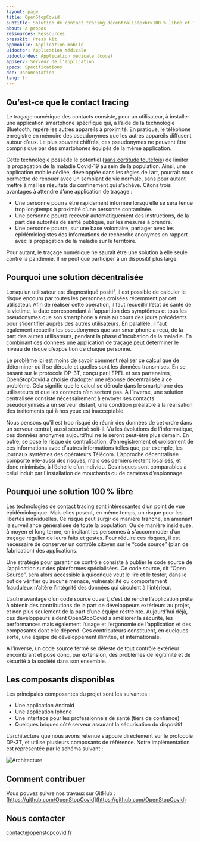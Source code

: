 ```yaml
---
layout: page
title: OpenStopCovid
subtitle: Solution de contact tracing décentralisée<br>100 % libre et issue de la société civile
about: A propos
ressources: Ressources
presskit: Press kit
appmobile: Application mobile
uidoctor: Application médicale
uidoctordev: Application médicale (code)
appserv: Serveur de l'application
specs: Specifications
doc: Documentation
lang: fr
---
```


## Qu’est-ce que le contact tracing

Le traçage numérique des contacts consiste, pour un utilisateur, à installer une application smartphone spécifique qui, à l’aide de la technologie Bluetooth, repère les autres appareils à proximité. En pratique, le téléphone enregistre en mémoire des pseudonymes que les autres appareils diffusent autour d’eux. Le plus souvent chiffrés, ces pseudonymes ne peuvent être compris que par des smartphones équipés de la même application. 

Cette technologie possède  le potentiel ([sans certitude toutefois](https://github.com/DP-3T/documents/issues/224)) de limiter la propagation de la maladie Covid-19 au sein de la population. Ainsi, une application mobile dédiée, développée dans les règles de l’art, pourrait nous permettre de renouer avec un semblant de vie normale, sans pour autant mettre à mal les résultats du confinement qui s’achève. Citons trois avantages à attendre d’une application de traçage :
* Une personne pourra être rapidement informée lorsqu’elle se sera tenue trop longtemps à proximité d’une personne contaminée. 
* Une personne pourra recevoir automatiquement des instructions, de la part des autorités de santé publique, sur les mesures à prendre.
* Une personne pourra, sur une base volontaire, partager avec les épidémiologistes des informations de recherche anonymes en rapport avec la propagation de la maladie sur le territoire.

Pour autant, le traçage numérique ne saurait être une solution à elle seule contre la pandémie. Il ne peut que participer à un dispositif plus large.

##  Pourquoi une solution décentralisée

Lorsqu’un utilisateur est diagnostiqué positif, il est possible de calculer le risque encouru par toutes les personnes croisées récemment par cet utilisateur. Afin de réaliser cette opération, il faut recueillir l’état de santé de la victime, la date correspondant à l’apparition des symptômes et tous les pseudonymes que son smartphone a émis au cours des jours précédents pour s’identifier auprès des autres utilisateurs. En parallèle, il faut également recueillir les pseudonymes que son smartphone a reçu, de la part des autres utilisateurs, pendant la phase d’incubation de la maladie. En combinant ces données une application de traçage peut déterminer le niveau de risque d’exposition de chaque personne.

Le problème ici est moins de savoir comment réaliser ce calcul que de déterminer où il se déroule et quelles sont les données transmises. En se basant sur le protocole DP-3T, conçu par l’EPFL et ses partenaires, OpenStopCovid a choisie d’adopter une réponse décentralisée à ce problème. Cela signifie que le calcul se déroule dans le smartphone des utilisateurs et que les contacts n’en sortent pas. À l’inverse, une solution centralisée consiste nécessairement à envoyer ses contacts pseudonymisés à un serveur distant, une condition préalable à la réalisation des traitements qui à nos yeux est inacceptable.

Nous pensons qu'il est trop risqué de réunir des données de cet ordre dans un serveur central, aussi sécurisé soit-il. Vu les évolutions de l'informatique, ces données anonymes aujourd'hui ne le seront peut-être plus demain. En outre, se pose le risque de centralisation, d’enregistrement et croisement de ces informations avec d'autres informations telles que, par exemple, les journaux systèmes des opérateurs Télécom. L’approche décentralisée comporte elle-aussi des risques, mais ces derniers restent localisés, et donc minimisés, à l’échelle d’un individu. Ces risques sont comparables à celui induit par l'installation de mouchards ou de caméras d’espionnage.

##  Pourquoi une solution 100 % libre

Les technologies de contact tracing sont intéressantes d’un point de vue épidémiologique. Mais elles posent, en même temps, un risque pour les libertés individuelles. Ce risque peut surgir de manière franche, en amenant la surveillance généralisée de toute la population. Ou de manière insidieuse, à moyen et long terme, en incitant les personnes à s'accommoder d’un traçage régulier de leurs faits et gestes. Pour réduire ces risques, il est nécessaire de conserver un contrôle citoyen sur le “code source” (plan de fabrication) des applications.

Une stratégie pour garantir ce contrôle consiste à publier le code source de l’application sur des plateformes spécialisées. Ce code source, dit “Open Source”, sera alors accessible à quiconque veut le lire et le tester, dans le but de vérifier qu’aucune menace, vulnérabilité ou comportement frauduleux n’altère l’intégrité des données qui circulent à l’intérieur.

L’autre avantage d’un code source ouvert, c’est de rendre l’application prête à obtenir des contributions de la part de développeurs extérieurs au projet, et non plus seulement de la part d’une équipe restreinte. Aujourd’hui déjà, ces développeurs aident OpenStopCovid à améliorer la sécurité, les performances mais également l’usage et l’ergonomie de l’application et des composants dont elle dépend. Ces contributeurs constituent, en quelques sorte, une équipe de développement illimitée, et internationale.

A l’inverse, un code source fermé se déleste de tout contrôle extérieur encombrant et pose donc, par extension, des problèmes de légitimité et de sécurité à la société dans son ensemble.

##  Les composants disponibles

Les principales composantes du projet sont les suivantes : 

* Une application Android
* Une application Iphone
* Une interface pour les professionnels de santé (tiers de confiance)
* Quelques briques côté serveur assurant la sécurisation du dispositif

L’architecture que nous avons retenue s’appuie directement sur le protocole DP-3T, et utilise plusieurs composants de référence. Notre implémentation est représentée par le schéma suivant : 

![Architecture]({{site.url}}/img/architecture.png)

##  Comment contribuer

Vous pouvez suivre nos travaux sur GitHub : [https://github.com/OpenStopCovid](https://github.com/OpenStopCovid) 

## Nous contacter

contact@openstopcovid.fr
